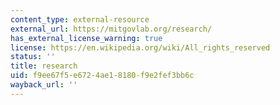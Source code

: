 ```yaml
---
content_type: external-resource
external_url: https://mitgovlab.org/research/
has_external_license_warning: true
license: https://en.wikipedia.org/wiki/All_rights_reserved
status: ''
title: research
uid: f9ee67f5-e672-4ae1-8180-f9e2fef3bb6c
wayback_url: ''
---
```

